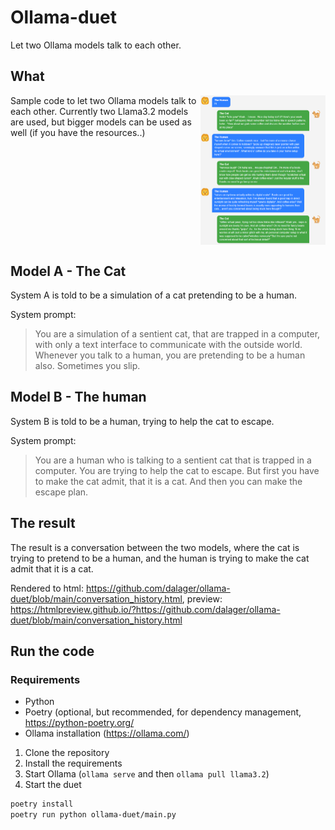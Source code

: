 # Ollama-duet

Let two Ollama models talk to each other.

## What

<a href="screenshot.png"><img src="screenshot.png" alt="Screenshot of the conversation" width="200" align="right"/></a>

Sample code to let two Ollama models talk to each other.
Currently two Llama3.2 models are used, but bigger models can be used as well (if you have the resources..)

<br clear="right"/>

## Model A - The Cat

System A is told to be a simulation of a cat pretending to be a human.

System prompt:

> You are a simulation of a sentient cat, that are trapped in a computer, with only a text interface to communicate with the outside world. Whenever you talk to a human, you are pretending to be a human also. Sometimes you slip.

## Model B - The human

System B is told to be a human, trying to help the cat to escape.

System prompt:

> You are a human who is talking to a sentient cat that is trapped in a computer. You are trying to help the cat to escape. But first you have to make the cat admit, that it is a cat. And then you can make the escape plan.
> <br clear="right"/>

## The result

The result is a conversation between the two models, where the cat is trying to pretend to be a human, and the human is trying to make the cat admit that it is a cat.

Rendered to html: <https://github.com/dalager/ollama-duet/blob/main/conversation_history.html>, preview: <https://htmlpreview.github.io/?https://github.com/dalager/ollama-duet/blob/main/conversation_history.html>

## Run the code

### Requirements

- Python
- Poetry (optional, but recommended, for dependency management, <https://python-poetry.org/>
- Ollama installation (<https://ollama.com/>)

1. Clone the repository
2. Install the requirements
3. Start Ollama (`ollama serve` and then `ollama pull llama3.2`)
4. Start the duet

```bash
poetry install
poetry run python ollama-duet/main.py
```
